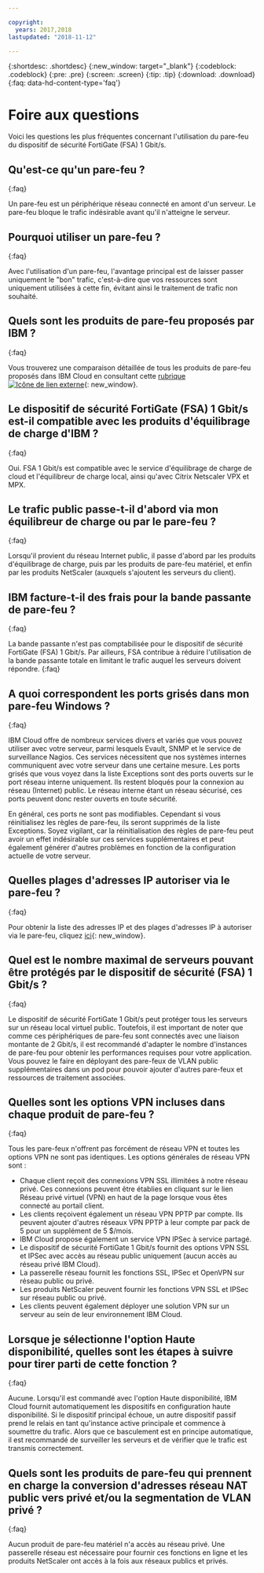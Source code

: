 ```yaml
---

copyright:
  years: 2017,2018
lastupdated: "2018-11-12"

---
```


{:shortdesc: .shortdesc}
{:new_window: target="_blank"}
{:codeblock: .codeblock}
{:pre: .pre}
{:screen: .screen}
{:tip: .tip}
{:download: .download}
{:faq: data-hd-content-type='faq'}

# Foire aux questions

Voici les questions les plus fréquentes concernant l'utilisation du pare-feu du dispositif de sécurité FortiGate (FSA) 1 Gbit/s.

## Qu'est-ce qu'un pare-feu ?
{:faq}

Un pare-feu est un périphérique réseau connecté en amont d'un serveur. Le pare-feu bloque le trafic indésirable avant qu'il n'atteigne le serveur.

## Pourquoi utiliser un pare-feu ?
{:faq}

Avec l'utilisation d'un pare-feu, l'avantage principal est de laisser passer uniquement le "bon" trafic, c'est-à-dire que vos ressources sont uniquement utilisées à cette fin, évitant ainsi le traitement de trafic non souhaité.

## Quels sont les produits de pare-feu proposés par IBM ?
{:faq}

Vous trouverez une comparaison détaillée de tous les produits de pare-feu proposés dans IBM Cloud en consultant cette [rubrique ![Icône de lien externe](../../icons/launch-glyph.svg "Icône de lien externe")](/docs/infrastructure/fortigate-10g/explore-firewalls.html#explore-firewalls){: new_window}. 

## Le dispositif de sécurité FortiGate (FSA) 1 Gbit/s est-il compatible avec les produits d'équilibrage de charge d'IBM ?
{:faq}

Oui. FSA 1 Gbit/s est compatible avec le service d'équilibrage de charge de cloud et l'équilibreur de charge local, ainsi qu'avec Citrix Netscaler VPX et MPX.

## Le trafic public passe-t-il d'abord via mon équilibreur de charge ou par le pare-feu ?
{:faq}

Lorsqu'il provient du réseau Internet public, il passe d'abord par les produits d'équilibrage de charge, puis par les produits de pare-feu matériel, et enfin par les produits NetScaler (auxquels s'ajoutent les serveurs du client).

## IBM facture-t-il des frais pour la bande passante de pare-feu ?
{:faq}

La bande passante n'est pas comptabilisée pour le dispositif de sécurité FortiGate (FSA) 1 Gbit/s. Par ailleurs, FSA contribue à réduire l'utilisation de la bande passante totale en limitant le trafic auquel les serveurs doivent répondre.
{:faq}

## A quoi correspondent les ports grisés dans mon pare-feu Windows ?
{:faq}

IBM Cloud offre de nombreux services divers et variés que vous pouvez utiliser avec votre serveur, parmi lesquels Evault, SNMP et le service de surveillance Nagios. Ces services nécessitent que nos systèmes internes communiquent avec votre serveur dans une certaine mesure. Les ports grisés que vous voyez dans la liste Exceptions sont des ports ouverts sur le port réseau interne uniquement. Ils restent bloqués pour la connexion au réseau (Internet) public. Le réseau interne étant un réseau sécurisé, ces ports peuvent donc rester ouverts en toute sécurité.

En général, ces ports ne sont pas modifiables. Cependant si vous réinitialisez les règles de pare-feu, ils seront supprimés de la liste Exceptions. Soyez vigilant, car la réinitialisation des règles de pare-feu peut avoir un effet indésirable sur ces services supplémentaires et peut également générer d'autres problèmes en fonction de la configuration actuelle de votre serveur.

## Quelles plages d'adresses IP autoriser via le pare-feu ?
{:faq}

Pour obtenir la liste des adresses IP et des plages d'adresses IP à autoriser via le pare-feu, cliquez [ici](/docs/infrastructure/hardware-firewall-dedicated/ips.html){: new_window}. 

## Quel est le nombre maximal de serveurs pouvant être protégés par le dispositif de sécurité (FSA) 1 Gbit/s ?
{:faq}

Le dispositif de sécurité FortiGate 1 Gbit/s peut protéger tous les serveurs sur un réseau local virtuel public. Toutefois, il est important de noter que comme ces périphériques de pare-feu sont connectés avec une liaison montante de 2 Gbit/s, il est recommandé d'adapter le nombre d'instances de pare-feu pour obtenir les performances requises pour votre application. Vous pouvez le faire en déployant des pare-feux de VLAN public supplémentaires dans un pod pour pouvoir ajouter d'autres pare-feux et ressources de traitement associées.

## Quelles sont les options VPN incluses dans chaque produit de pare-feu ?
{:faq}

Tous les pare-feux n'offrent pas forcément de réseau VPN et toutes les options VPN ne sont pas identiques. Les options générales de réseau VPN sont :

* Chaque client reçoit des connexions VPN SSL illimitées à notre réseau privé. Ces connexions peuvent être établies en cliquant sur le lien Réseau privé virtuel (VPN) en haut de la page lorsque vous êtes connecté au portail client.
* Les clients reçoivent également un réseau VPN PPTP par compte. Ils peuvent ajouter d'autres réseaux VPN PPTP à leur compte par pack de 5 pour un supplément de 5 $/mois.
* IBM Cloud propose également un service VPN IPSec à service partagé.
* Le dispositif de sécurité FortiGate 1 Gbit/s fournit des options VPN SSL et IPSec avec accès au réseau public uniquement (aucun accès au réseau privé IBM Cloud).
* La passerelle réseau fournit les fonctions SSL, IPSec et OpenVPN sur réseau public ou privé.
* Les produits NetScaler peuvent fournir les fonctions VPN SSL et IPSec sur réseau public ou privé.
* Les clients peuvent également déployer une solution VPN sur un serveur au sein de leur environnement IBM Cloud.

## Lorsque je sélectionne l'option Haute disponibilité, quelles sont les étapes à suivre pour tirer parti de cette fonction ?
{:faq}

Aucune. Lorsqu'il est commandé avec l'option Haute disponibilité, IBM Cloud fournit automatiquement les dispositifs en configuration haute disponibilité.  Si le dispositif principal échoue, un autre dispositif passif prend le relais en tant qu'instance active principale et commence à soumettre du trafic. Alors que ce basculement est en principe automatique, il est recommandé de surveiller les serveurs et de vérifier que le trafic est transmis correctement.

## Quels sont les produits de pare-feu qui prennent en charge la conversion d'adresses réseau NAT public vers privé et/ou la segmentation de VLAN privé ?
{:faq}

Aucun produit de pare-feu matériel n'a accès au réseau privé.  Une passerelle réseau est nécessaire pour fournir ces fonctions en ligne et les produits NetScaler ont accès à la fois aux réseaux publics et privés.
